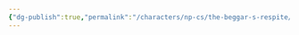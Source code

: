 ```yaml
---
{"dg-publish":true,"permalink":"/characters/np-cs/the-beggar-s-respite/veden-two-fingers/","created":"2024-12-13T21:54:39.418-08:00","updated":"2025-01-27T19:48:43.136-08:00"}
---
```


